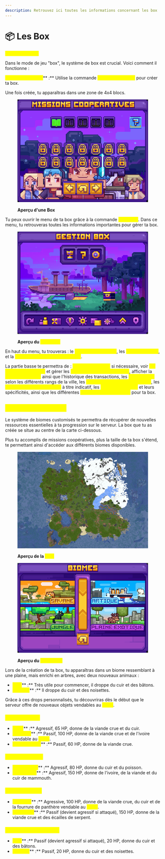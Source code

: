 ```yaml
---
description: Retrouvez ici toutes les informations concernant les box
---
```


# 📦 Les Box

<mark style="color:yellow;">**Système de box**</mark>

Dans le mode de jeu "box", le système de box est crucial. Voici comment il fonctionne :

<mark style="color:yellow;">**Création de la box**</mark>** :** Utilise la commande <mark style="color:yellow;">**`/box create <nom>`**</mark> pour créer ta box.&#x20;

Une fois créée, tu apparaîtras dans une zone de 4x4 blocs.

<figure><img src="../../.gitbook/assets/image (1) (1) (1) (1) (1) (1) (1) (1).png" alt=""><figcaption><p><strong>Aperçu d'une Box</strong></p></figcaption></figure>

Tu peux ouvrir le menu de ta box grâce à la commande <mark style="color:yellow;">**`/box menu`**</mark>. Dans ce menu, tu retrouveras toutes les informations importantes pour gérer ta box.&#x20;

<figure><img src="../../.gitbook/assets/image (5).png" alt=""><figcaption><p><strong>Aperçu du </strong><mark style="color:yellow;"><strong><code>/box menu</code></strong></mark></p></figcaption></figure>

En haut du menu, tu trouveras : le <mark style="color:yellow;">**classement des box**</mark>, les <mark style="color:yellow;">**infos sur ta box**</mark>, et la <mark style="color:yellow;">**liste des missions coopératives**</mark>.

La partie basse te permettra de : <mark style="color:yellow;">**réinitialiser ta box**</mark> si nécessaire, voir <mark style="color:yellow;">**les membres de ta box**</mark> et gérer les <mark style="color:yellow;">**différents rangs à l'intérieur**</mark>, afficher la <mark style="color:yellow;">**banque de la box**</mark> ainsi que l'historique des transactions, les <mark style="color:yellow;">**permissions**</mark> selon les différents rangs de la ville, les <mark style="color:yellow;">**paramètres généraux de la box**</mark>, les <mark style="color:yellow;">**blocs présents dans la box**</mark> à titre indicatif, les <mark style="color:yellow;">**nouveaux biomes**</mark> et leurs spécificités, ainsi que les différentes <mark style="color:yellow;">**améliorations possibles**</mark> pour ta box.

## <mark style="color:yellow;">**Biomes customisés**</mark>

Le système de biomes customisés te permettra de récupérer de nouvelles ressources essentielles à ta progression sur le serveur. La box que tu as créée se situe au centre de la carte ci-dessous.&#x20;

Plus tu accomplis de missions coopératives, plus la taille de ta box s'étend, te permettant ainsi d'accéder aux différents biomes disponibles.

<figure><img src="../../.gitbook/assets/image (6).png" alt=""><figcaption><p><strong>Aperçu de la </strong><mark style="color:yellow;"><strong>map</strong></mark></p></figcaption></figure>

<figure><img src="../../.gitbook/assets/image (4).png" alt=""><figcaption><p><strong>Aperçu du </strong><mark style="color:yellow;"><strong><code>/box biome</code></strong></mark></p></figcaption></figure>

Lors de la création de ta box, tu apparaîtras dans un biome ressemblant à une plaine, mais enrichi en arbres, avec deux nouveaux animaux :&#x20;

* <mark style="color:yellow;">**Cerf**</mark>** :** Très utile pour commencer, il droppe du cuir et des bâtons.
* <mark style="color:yellow;">**Écureuil**</mark>** :** Il droppe du cuir et des noisettes.

Grâce à ces drops personnalisés, tu découvriras dès le début que le serveur offre de nouveaux objets vendables au <mark style="color:yellow;">**`/shop`**</mark>.

### <mark style="color:yellow;">**Biome Savane**</mark>

* <mark style="color:yellow;">**Tigre**</mark>** :** Agressif, 65 HP, donne de la viande crue et du cuir.
* <mark style="color:yellow;">**Éléphant**</mark>** :** Passif, 100 HP, donne de la viande crue et de l'ivoire vendable au <mark style="color:yellow;">**`/shop`**</mark>.
* <mark style="color:yellow;">**Hippopotame**</mark>** :** Passif, 60 HP, donne de la viande crue.

### <mark style="color:yellow;">**Biome Arctique**</mark>

* <mark style="color:yellow;">**Ours polaire**</mark>** :** Agressif, 80 HP, donne du cuir et du poisson.
* <mark style="color:yellow;">**Mammouth**</mark>** :** Agressif, 150 HP, donne de l'ivoire, de la viande et du cuir de mammouth.

### <mark style="color:yellow;">B</mark><mark style="color:yellow;">**iome Tropical**</mark>

* <mark style="color:yellow;">**Panthère**</mark>** :** Agressive, 100 HP, donne de la viande crue, du cuir et de la fourrure de panthère vendable au <mark style="color:yellow;">**`/shop`**</mark>.
* <mark style="color:yellow;">**Anaconda**</mark>** :** Passif (devient agressif si attaqué), 150 HP, donne de la viande crue et des écailles de serpent.

### <mark style="color:yellow;">B</mark><mark style="color:yellow;">**iome Plaine Exotique**</mark>

* <mark style="color:yellow;">**Cerf**</mark>** :** Passif (devient agressif si attaqué), 20 HP, donne du cuir et des bâtons.
* <mark style="color:yellow;">**Écureuil**</mark>** :** Passif, 20 HP, donne du cuir et des noisettes.

